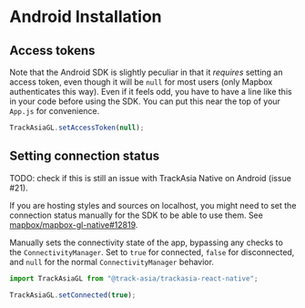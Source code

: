 # Android Installation

## Access tokens

Note that the Android SDK is slightly peculiar in that it
_requires_ setting an access token, even though it will be `null` for
most users (only Mapbox authenticates this way). Even if it feels odd,
you have to have a line like this in your code before using the SDK.
You can put this near the top of your `App.js` for convenience.

```javascript
TrackAsiaGL.setAccessToken(null);
```

## Setting connection status

TODO: check if this is still an issue with TrackAsia Native on Android (issue #21).

If you are hosting styles and sources on localhost, you might need to set
the connection status manually for the SDK to be able to use them.
See [mapbox/mapbox-gl-native#12819](https://github.com/mapbox/mapbox-gl-native/issues/12819).

Manually sets the connectivity state of the app, bypassing any checks to the
`ConnectivityManager`. Set to `true` for connected, `false` for disconnected,
and `null` for the normal `ConnectivityManager` behavior.

```js
import TrackAsiaGL from "@track-asia/trackasia-react-native";

TrackAsiaGL.setConnected(true);
```
